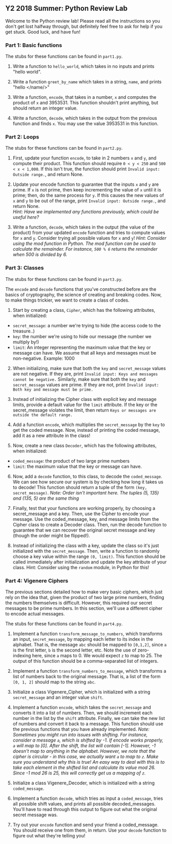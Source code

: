 ## Y2 2018 Summer: Python Review Lab

Welcome to the Python review lab! Please read all the instructions so you don't
get lost halfway through, but definitely feel free to ask for help if you
get stuck. Good luck, and have fun!

### Part 1: Basic functions

The stubs for these functions can be found in `part1.py`.

1. Write a function to `hello_world`, which takes in no inputs
and prints "hello world". 

2. Write a function `greet_by_name` which takes in a string, `name`,
and prints "hello </name/>"

3. Write a function, `encode`, that takes in a number, `x` and computes
the product of `x` and 3953531.
This function shouldn't print anything, but should return an integer value.

4. Write a function, `decode`, which takes in the output from the previous function and
finds `x`. You may use the value 3953531 in this function.

### Part 2: Loops

The stubs for these functions can be found in `part2.py`.

1. First, update your function `encode`, to take in 2 numbers `x` and `y`, and compute their product.
This function should require `0 < y < 250` and `500 < x < 1,000`. If this isn't true, the function should print
`Invalid input: Outside range.`, and return None.

2. Update your encode function to guarantee that the inputs `x` and `y` are prime. If `x` is not prime,
then keep incrementing the value of `x` until it is prime; then, do the same process for `y`. If this
causes the new values of `x` and `y` to be out of the range, print `Invalid input: Outside range.`,
and return None.  
*Hint: Have we implemented any functions previously, which could be useful here?*

3. Write a function, `decode`, which takes in the output (the value of the product)
from your updated `encode` function and tries to compute values for `x` and `y`.
Consider trying all possible values for `x` and `y`!
*Hint: Consider using the mod function in Python. The mod function can be used to calculate the remainder.
For instance, `500 % 6` returns the remainder when 500 is divided by 6.*

### Part 3: Classes

The stubs for these functions can be found in `part3.py`.

The `encode` and `decode` functions that you've constructed before are the basics of cryptography, the science
of creating and breaking codes. Now, to make things trickier, we want to create a class of codes.

1. Start by creating a class, `Cipher`, which has the following attributes, when
initialized:
- `secret_message`: a number we're trying to hide (the access code to the treasure..)
- `key`: the number we're using to hide our message (the number we multiply by!)
- `limit`: An integer representing the maximum value that the key or message can have. We assume
that all keys and messages must be non-negative.
Example: 1000

2. When initializing, make sure that both the `key` and `secret_message` values are not negative.
If they are, print `Invalid input: Keys and messages cannot be negative.` Similarly, make sure that
both the `key` and `secret_message` values are prime. If they are not, print `Invalid input: Both key
and message must be prime.`

3. Instead of initializing the Cipher class with explicit key and message limits, provide a
default value for the `limit` attribute. If the key or the secret_message violates the limit,
then return `Keys or messages are outside the default range.`

4. Add a function `encode`, which multiplies the `secret_message` by the `key`
to get the coded message. Now, instead of printing the coded message,
add it as a new attribute in the class!

5. Now, create a new class `Decoder`, which has the following attributes, when 
initialized:
- `coded_message`: the product of two large prime numbers
- `limit`: the maximum value that the key or message can have.

6. Now, add a `decode` function, to this class, to decode the `coded_message`. 
We can see how secure our system is by checking how long it takes us to decode! This function
should return a tuple of the form `(key, secret_message)`.
*Note: Order isn't important here. The tuples (5, 135) and (135, 5) are the same
thing*

7. Finally, test that your functions are working properly, by choosing a secret_message and a key.
Then, use the Cipher to encode your message. Use the coded_message, key, and message limits
from the Cipher class to create a Decoder class. Then, run the decode function to guarantee
that we can recover the original secret message and key (though the order might be flipped!).

8. Instead of initializing the class with a key, update the class
so it's just initialized with the `secret_message`. Then, write a function to randomly choose a
key value within the range `(0, limit)`. This function should be called immediately after initialization and update the key attribute of your class.
Hint: Consider using the `random` module, in Python for this!

### Part 4: Vigenere Ciphers

The previous sections detailed how to make very basic ciphers, which just rely on the idea that, given
the product of two large prime numbers, finding the numbers themselves is difficult. However, this
required our secret messages to be prime numbers. In this section, we'll use a different cipher
to encode actual messages.

The stubs for these functions can be found in `part4.py`. 

1. Implement a function `transform_message_to_numbers`, which transforms an input, `secret_message`,
by mapping each letter to its index in the alphabet. That is, the message `abc` should be mapped to `[0,1,2]`, 
since `a` is the first letter, `b` is the second letter, etc. Note the use of zero-indexing here, since `a`
maps to 0. We would expect `z` to map to 25. The output of this function should be a comma-separated
list of integers.

2. Implement a function `transform_numbers_to_message`, which transforms a list of numbers back
to the original message. That is, a list of the form `[0, 1, 2]` should map to the string `abc`.

3. Initialize a class Vigenere_Cipher, which is initialized with a string `secret_message` and an integer
value `shift`.

4. Implement a function `encode`, which takes the `secret_message` and converts it into a list of numbers.
Then, we should increment each number in the list by the `shift` attribute. Finally, we can take
the new list of numbers and convert it back to a message. This function should use the previous functions
that you have already implemented.
*Note: Sometimes you might run into issues with shifting. For instance, consider a message `a`, which is
shifted by -1. If encode works properly, `a` will map to [0]. After the shift, the list will contain [-1].
However, -1 doesn't map to anything in the alphabet. However, we note that the cipher is circular - in this
case, we actually want `a` to map to `z`. Make sure you understand why this is true! An easy way to deal with
this is to take each element in the shifted list and calculate its value mod 26. Since -1 mod 26 is 25, this
will correctly get us a mapping of `z`.*

5. Initialize a class Vigenere_Decoder, which is initialized with a string `coded_message`.

6. Implement a function `decode`, which tries as input a `coded_message`, tries all possible shift values,
and prints all possible decoded_messages. You'll have to read through this output to figure out what
the original secret message was.

7. Try out your `encode` function and send your friend a coded_message. You should receive one from them, in
return. Use your `decode` function to figure out what they're telling you!
